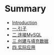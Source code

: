 # Summary

* [Introduction](README.md)
* [一.引子](chapter1.md)
* [二.连接MySQL](chapter2.md)
* [三.创建与填充数据](chapter3.md)
* [四.实际应用](chapter4.md)
  <!-- * [语句](chapter3.6.md)
  * [函数](chapter3.7.md) -->
